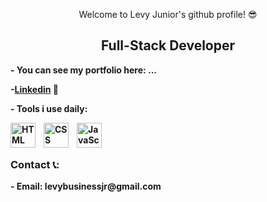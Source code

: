 <p align="center">Welcome to Levy Junior's github profile! 😎</p>

<p>
	
</p>

<h2 align="center"><b>Full-Stack Developer<b></h2>

<p>- You can see my portfolio here: ...</p>
  <p>-<a href="https://www.linkedin.com/in/levy-gomes-23543224a/">Linkedin</a> 💼</p>
<p>- Tools i use daily:</p>

<img align="left" alt="HTML" width="40px" style="padding-right:10px;" src="https://cdn.jsdelivr.net/gh/devicons/devicon/icons/html5/html5-plain.svg" />
<img align="left" alt="CSS" width="40px" style="padding-right:10px;" src="https://cdn.jsdelivr.net/gh/devicons/devicon/icons/css3/css3-plain.svg" />
<img align="left" alt="JavaScript" width="40px" src="https://cdn.jsdelivr.net/gh/devicons/devicon/icons/javascript/javascript-plain.svg" />
<br/><br/>

<h3>Contact 📞:</h3>
	- Email: levybusinessjr@gmail.com
